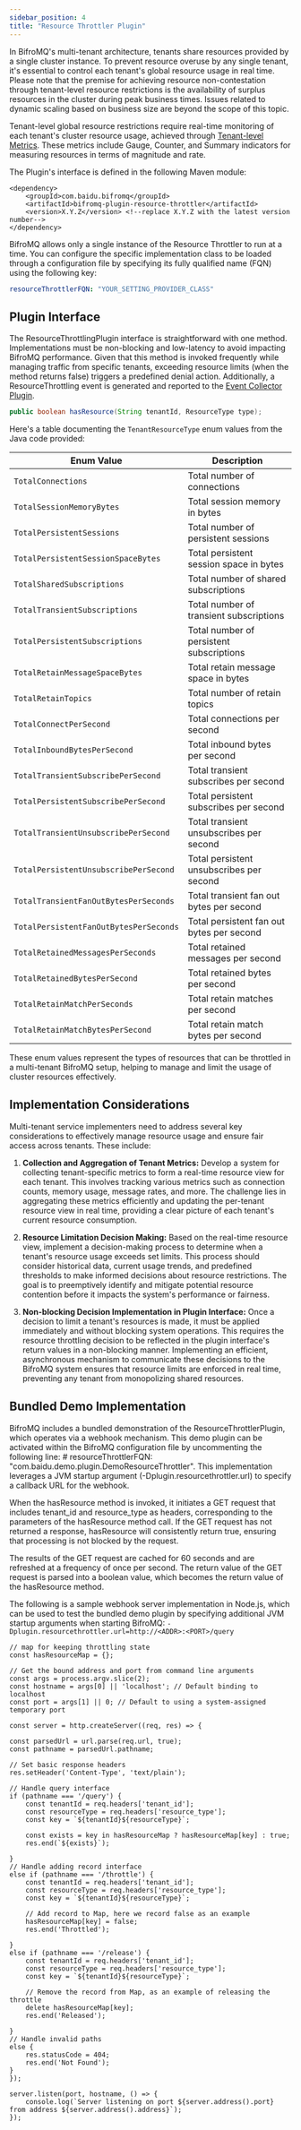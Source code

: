 ```yaml
---
sidebar_position: 4
title: "Resource Throttler Plugin"
---
```


In BifroMQ's multi-tenant architecture, tenants share resources provided by a single cluster instance. To prevent resource overuse by any single tenant, it's essential to control each tenant's global resource usage in real time. Please note
that the premise for achieving resource non-contestation through tenant-level resource restrictions is the availability of surplus resources in the cluster during peak business times. Issues related to dynamic scaling based on business size
are beyond the scope of this topic.

Tenant-level global resource restrictions require real-time monitoring of each tenant's cluster resource usage, achieved through [Tenant-level Metrics](../07_admin_guide/03_observability/metrics/tenantmetrics.md). These metrics include Gauge,
Counter, and Summary indicators for measuring resources in terms of magnitude and rate.

The Plugin's interface is defined in the following Maven module:

```
<dependency>
    <groupId>com.baidu.bifromq</groupId>
    <artifactId>bifromq-plugin-resource-throttler</artifactId>
    <version>X.Y.Z</version> <!--replace X.Y.Z with the latest version number-->
</dependency>
```

BifroMQ allows only a single instance of the Resource Throttler to run at a time. You can configure the specific implementation class to be loaded through a configuration file by specifying its fully qualified name (FQN) using the following key:
```yaml
resourceThrottlerFQN: "YOUR_SETTING_PROVIDER_CLASS"
```


## Plugin Interface

The ResourceThrottlingPlugin interface is straightforward with one method. Implementations must be non-blocking and low-latency to avoid impacting BifroMQ performance. Given that this method is invoked frequently while managing traffic from
specific tenants, exceeding resource limits (when the method returns false) triggers a predefined denial action. Additionally, a ResourceThrottling event is generated and reported to the [Event Collector Plugin](2_event_collector.md).

```java
public boolean hasResource(String tenantId, ResourceType type);
```

Here's a table documenting the `TenantResourceType` enum values from the Java code provided:

| Enum Value                             | Description                               |
|----------------------------------------|-------------------------------------------|
| `TotalConnections`                     | Total number of connections               |
| `TotalSessionMemoryBytes`              | Total session memory in bytes             |
| `TotalPersistentSessions`              | Total number of persistent sessions       |
| `TotalPersistentSessionSpaceBytes`     | Total persistent session space in bytes   |
| `TotalSharedSubscriptions`             | Total number of shared subscriptions      |
| `TotalTransientSubscriptions`          | Total number of transient subscriptions   |
| `TotalPersistentSubscriptions`         | Total number of persistent subscriptions  |
| `TotalRetainMessageSpaceBytes`         | Total retain message space in bytes       |
| `TotalRetainTopics`                    | Total number of retain topics             |
| `TotalConnectPerSecond`                | Total connections per second              |
| `TotalInboundBytesPerSecond`           | Total inbound bytes per second            |
| `TotalTransientSubscribePerSecond`     | Total transient subscribes per second     |
| `TotalPersistentSubscribePerSecond`    | Total persistent subscribes per second    |
| `TotalTransientUnsubscribePerSecond`   | Total transient unsubscribes per second   |
| `TotalPersistentUnsubscribePerSecond`  | Total persistent unsubscribes per second  |
| `TotalTransientFanOutBytesPerSeconds`  | Total transient fan out bytes per second  |
| `TotalPersistentFanOutBytesPerSeconds` | Total persistent fan out bytes per second |
| `TotalRetainedMessagesPerSeconds`      | Total retained messages per second        |
| `TotalRetainedBytesPerSecond`          | Total retained bytes per second           |
| `TotalRetainMatchPerSeconds`           | Total retain matches per second           |
| `TotalRetainMatchBytesPerSecond`       | Total retain match bytes per second       |

These enum values represent the types of resources that can be throttled in a multi-tenant BifroMQ setup, helping to manage and limit the usage of cluster resources effectively.

## Implementation Considerations

Multi-tenant service implementers need to address several key considerations to effectively manage resource usage and ensure fair access across tenants. These include:

1. **Collection and Aggregation of Tenant Metrics:** Develop a system for collecting tenant-specific metrics to form a real-time resource view for each tenant. This involves tracking various metrics such as connection counts, memory usage,
   message rates, and more. The challenge lies in aggregating these metrics efficiently and updating the per-tenant resource view in real time, providing a clear picture of each tenant's current resource consumption.

2. **Resource Limitation Decision Making:** Based on the real-time resource view, implement a decision-making process to determine when a tenant's resource usage exceeds set limits. This process should consider historical data, current
   usage trends, and predefined thresholds to make informed decisions about resource restrictions. The goal is to preemptively identify and mitigate potential resource contention before it impacts the system's performance or fairness.

3. **Non-blocking Decision Implementation in Plugin Interface:** Once a decision to limit a tenant's resources is made, it must be applied immediately and without blocking system operations. This requires the resource throttling decision to
   be reflected in the plugin interface's return values in a non-blocking manner. Implementing an efficient, asynchronous mechanism to communicate these decisions to the BifroMQ system ensures that resource limits are enforced in real time,
   preventing any tenant from monopolizing shared resources.

## Bundled Demo Implementation

BifroMQ includes a bundled demonstration of the ResourceThrottlerPlugin, which operates via a webhook mechanism. This demo plugin can be activated within the BifroMQ configuration file by uncommenting the following line: #
resourceThrottlerFQN: "com.baidu.demo.plugin.DemoResourceThrottler". This implementation leverages a JVM startup argument (-Dplugin.resourcethrottler.url) to specify a callback URL for the webhook.

When the hasResource method is invoked, it initiates a GET request that includes tenant_id and resource_type as headers, corresponding to the parameters of the hasResource method call. If the GET request has not returned a response,
hasResource will consistently return true, ensuring that processing is not blocked by the request.

The results of the GET request are cached for 60 seconds and are refreshed at a frequency of once per second. The return value of the GET request is parsed into a boolean value, which becomes the return value of the hasResource method.

The following is a sample webhook server implementation in Node.js, which can be used to test the bundled demo plugin by specifying additional JVM startup arguments when starting
BifroMQ: `-Dplugin.resourcethrottler.url=http://<ADDR>:<PORT>/query`

```
// map for keeping throttling state
const hasResourceMap = {};

// Get the bound address and port from command line arguments
const args = process.argv.slice(2);
const hostname = args[0] || 'localhost'; // Default binding to localhost
const port = args[1] || 0; // Default to using a system-assigned temporary port

const server = http.createServer((req, res) => {

const parsedUrl = url.parse(req.url, true); 
const pathname = parsedUrl.pathname;

// Set basic response headers
res.setHeader('Content-Type', 'text/plain');

// Handle query interface
if (pathname === '/query') {
    const tenantId = req.headers['tenant_id'];
    const resourceType = req.headers['resource_type'];
    const key = `${tenantId}${resourceType}`;

    const exists = key in hasResourceMap ? hasResourceMap[key] : true;
    res.end(`${exists}`);

}
// Handle adding record interface
else if (pathname === '/throttle') {
    const tenantId = req.headers['tenant_id'];
    const resourceType = req.headers['resource_type'];
    const key = `${tenantId}${resourceType}`;

    // Add record to Map, here we record false as an example
    hasResourceMap[key] = false;
    res.end('Throttled');

}
else if (pathname === '/release') {
    const tenantId = req.headers['tenant_id'];
    const resourceType = req.headers['resource_type'];
    const key = `${tenantId}${resourceType}`;

    // Remove the record from Map, as an example of releasing the throttle
    delete hasResourceMap[key];
    res.end('Released');

}
// Handle invalid paths
else {
    res.statusCode = 404;
    res.end('Not Found');
}
});

server.listen(port, hostname, () => {
    console.log(`Server listening on port ${server.address().port} from address ${server.address().address}`);
});
```


